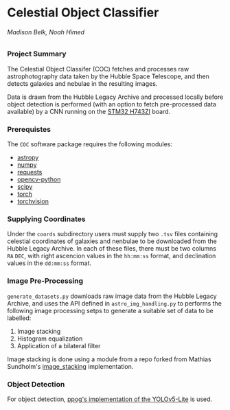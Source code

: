 # Celestial Object Classifier

###### Madison Belk, Noah Himed

### Project Summary

The Celestial Object Classifer (COC) fetches and processes raw astrophotography
data taken by the Hubble Space Telescope, and then detects galaxies and nebulae
in the resulting images.

Data is drawn from the Hubble Legacy Archive and processed locally before
object detection is performed (with an option to fetch pre-processed data
available) by a CNN running on the [STM32 H743ZI](https://www.st.com/en/microcontrollers-microprocessors/stm32h743zi.html) board.

### Prerequistes

The `COC` software package requires the following modules:
- [astropy](https://www.astropy.org/)
- [numpy](https://numpy.org/)
- [requests](https://docs.python-requests.org/en/latest/)
- [opencv-python](https://pypi.org/project/opencv-python/)
- [scipy](https://scipy.org/)
- [torch](https://pypi.org/project/torch/)
- [torchvision](https://pypi.org/project/torchvision/)

### Supplying Coordinates

Under the `coords` subdirectory users must supply two `.tsv` files containing
celestial coordinates of galaxies and nenbulae to be downloaded from the Hubble
Legacy Archive. In each of these files, there must be two columns `RA`
`DEC`, with right ascencion values in the `hh:mm:ss` format, and declination
values in the `dd:mm:ss` format.

### Image Pre-Processing

`generate_datasets.py` downloads raw image data from the Hubble Legacy Archive,
and uses the API defined in `astro_img_handling.py` to performs the following
image processing setps to generate a suitable set of data to be labelled:
1. Image stacking
2. Histogram equalization
3. Application of a bilateral filter

Image stacking is done using a module from a repo forked from Mathias Sundholm's
[image_stacking](https://github.com/maitek/image_stacking) implementation.

### Object Detection

For object detection, [ppog's implementation of the YOLOv5-Lite](https://github.com/ppogg/YOLOv5-Lite) is used.
